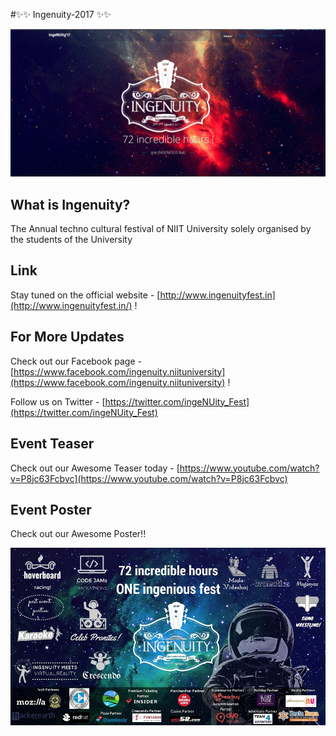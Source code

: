 #✨✨ Ingenuity-2017 ✨✨

<img src ="img/md.png" />


## What is Ingenuity?
The Annual techno cultural festival of NIIT University solely organised by the students of the University

## Link
Stay tuned on the official website - [http://www.ingenuityfest.in](http://www.ingenuityfest.in/) !


## For More Updates
Check out our Facebook page - [https://www.facebook.com/ingenuity.niituniversity](https://www.facebook.com/ingenuity.niituniversity) !

Follow us on Twitter - [https://twitter.com/ingeNUity_Fest](https://twitter.com/ingeNUity_Fest)


## Event Teaser

Check out our Awesome Teaser today - [https://www.youtube.com/watch?v=P8jc63Fcbvc](https://www.youtube.com/watch?v=P8jc63Fcbvc)


## Event Poster 

Check out our Awesome Poster!!

<img src = "img/poster.jpg"/>
